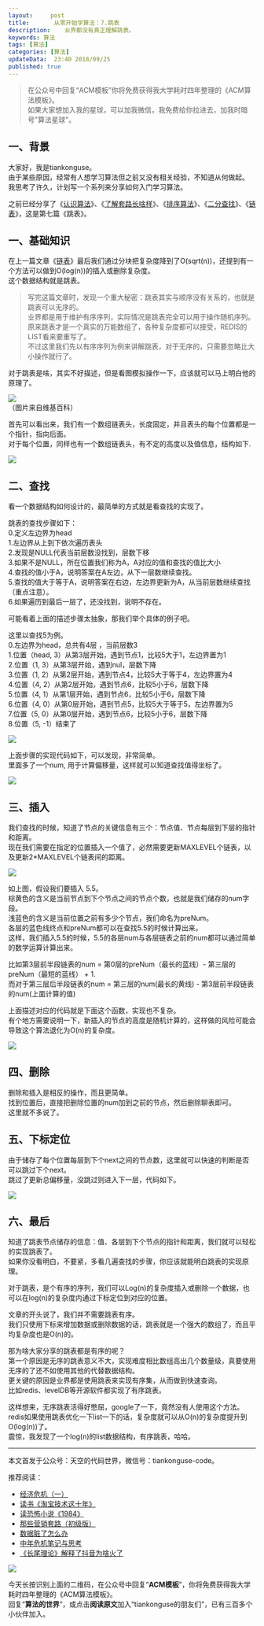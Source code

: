 ```yaml
---   
layout:     post  
title:       从零开始学算法：7.跳表   
description:    业界都没有真正理解跳表。   
keywords: 算法 
tags: [算法]  
categories: [算法]  
updateData:  23:40 2018/09/25  
published: true   
---  
```


> 在公众号中回复“ACM模板”你将免费获得我大学耗时四年整理的《ACM算法模板》。  
> 如果大家想加入我的星球，可以加我微信，我免费给你拉进去，加我时暗号"算法星球"。  


## 一、背景

大家好，我是tiankonguse。  
由于某些原因，经常有人想学习算法但之前又没有相关经验，不知道从何做起。  
我思考了许久，计划写一个系列来分享如何入门学习算法。  


之前已经分享了《[认识算法](https://mp.weixin.qq.com/s/2CyGYZ5SFs-cLBHkxAhdyg)》、《[了解套路长啥样](https://mp.weixin.qq.com/s/OvX3H9_JmzjPA091ZqUegQ)》、《[排序算法](https://mp.weixin.qq.com/s/MSoXEzDSyxf3gVAt-2D1bw)》、《[二分查找](https://mp.weixin.qq.com/s/UQ7wU7qHd-YI4P4iCYAa3g)》、《[链表](https://mp.weixin.qq.com/s/mLvJEc-wmsTZcAMt3fGAKQ)》，这是第七篇《跳表》。  


## 一、基础知识

在上一篇文章《[链表](https://mp.weixin.qq.com/s/mLvJEc-wmsTZcAMt3fGAKQ)》最后我们通过分块把复杂度降到了O(sqrt(n))，还提到有一个方法可以做到O(log(n))的插入或删除复杂度。  
这个数据结构就是跳表。  


> 写完这篇文章时，发现一个重大秘密：跳表其实与顺序没有关系的，也就是跳表可以无序的。  
> 业界都是用于维护有序序列，实际情况是跳表完全可以用于操作随机序列。  
> 原来跳表才是一个真实的万能数组了，各种复杂度都可以接受，REDIS的LIST看来要重写了。  
> 不过这里我们先以有序序列为例来讲解跳表，对于无序的，只需要忽略比大小操作就行了。  


对于跳表是啥，其实不好描述，但是看图模拟操作一下，应该就可以马上明白他的原理了。  

![](//res2018.tiankonguse.com/images/2018/09/skiplist-001.png)  
（图片来自维基百科）  


首先可以看出来，我们有一个数组链表头，长度固定，并且表头的每个位置都是一个指针，指向后面。  
对于每个位置，同样也有一个数组链表头，有不定的高度以及值信息，结构如下.  

  

![](//res2018.tiankonguse.com/images/2018/09/skiplist-struct.png)  



## 二、查找  

看一个数据结构如何设计的，最简单的方式就是看查找的实现了。  


跳表的查找步骤如下：  
0.定义左边界为head  
1.左边界从上到下依次遍历表头  
2.发现是NULL代表当前层数没找到，层数下移    
3.如果不是NULL，所在位置我们称为A，A对应的值和查找的值比大小  
4.查找的值小于A，说明答案在A左边，从下一层数继续查找。   
5.查找的值大于等于A，说明答案在右边，左边界更新为A，从当前层数继续查找（重点注意）。   
6.如果遍历到最后一层了，还没找到，说明不存在。  


可能看着上面的描述步骤太抽象，那我们举个具体的例子吧。  


这里以查找5为例。  
0.左边界为head，总共有4层 ，当前层数3  
1.位置（head, 3）从第3层开始，遇到节点1，比较5大于1，左边界置为1  
2.位置（1, 3）从第3层开始，遇到nul，层数下降  
3.位置（1, 2）从第2层开始，遇到节点4，比较5大于等于4，左边界置为4  
4.位置（4, 2）从第2层开始，遇到节点6，比较5小于6，层数下降  
5.位置（4, 1）从第1层开始，遇到节点6，比较5小于6，层数下降   
6.位置（4, 0）从第0层开始，遇到节点5，比较5大于等于5，左边界置为5  
7.位置（5, 0）从第0层开始，遇到节点6，比较5小于6，层数下降  
8.位置（5, -1）结束了  



![](//res2018.tiankonguse.com/images/2018/09/skiplist-002.png)  


上面步骤的实现代码如下，可以发现，非常简单。  
里面多了一个num, 用于计算偏移量，这样就可以知道查找值得坐标了。  


![](//res2018.tiankonguse.com/images/2018/09/skiplist-find.png)  


## 三、插入

我们查找的时候，知道了节点的关键信息有三个：节点值、节点每层到下层的指针和距离。  
现在我们需要在指定的位置插入一个值了，必然需要更新MAXLEVEL个链表，以及更新2*MAXLEVEL个链表间的距离。  


![](//res2018.tiankonguse.com/images/2018/09/skiplist-003.png)  


如上图，假设我们要插入 5.5。  
棕黄色的含义是当前节点到下个节点之间的节点个数，也就是我们储存的num字段。   
浅蓝色的含义是当前位置之前有多少个节点，我们命名为preNum。   
各层的蓝色线终点和preNum都可以在查找5.5的时候计算出来。  
这样，我们插入5.5的时候，5.5的各层num与各层链表之前的num都可以通过简单的数学运算计算出来。  


比如第3层前半段链表的num = 第0层的preNum（最长的蓝线）- 第三层的preNum（最短的蓝线） + 1.  
而对于第三层后半段链表的num = 第三层的num(最长的黄线) - 第3层前半段链表的num(上面计算的值)  


上面描述对应的代码就是下面这个函数，实现也不复杂。  
有个地方需要说明一下，新插入的节点的高度是随机计算的，这样做的风险可能会导致这个算法退化为O(n)的复杂度。  


![](//res2018.tiankonguse.com/images/2018/09/skiplist-insert.png)  


## 四、删除

删除和插入是相反的操作，而且更简单。  
找到位置后，直接把删除位置的num加到之前的节点，然后删除聊表即可。  
这里就不多说了。  

## 五、下标定位

由于储存了每个位置每层到下个next之间的节点数，这里就可以快速的判断是否可以跳过下个next。  
跳过了更新总偏移量，没跳过则进入下一层，代码如下。  


![](//res2018.tiankonguse.com/images/2018/09/skiplist-pos.png)  


## 六、最后  

知道了跳表节点储存的信息：值、各层到下个节点的指针和距离，我们就可以轻松的实现跳表了。  
如果你没看明白，不要紧，多看几遍查找的步骤，你应该就能明白跳表的实现原理。  


对于跳表，是个有序的序列，我们可以Log(n)的复杂度插入或删除一个数据，也可以在log(n)的复杂度内通过下标定位到对应的位置。  


文章的开头说了，我们并不需要跳表有序。  
我们只使用下标来增加数据或删除数据的话，跳表就是一个强大的数组了，而且平均复杂度也是O(n)的。    


那为啥大家分享的跳表都是有序的呢？  
第一个原因是无序的跳表意义不大，实现难度相比数组高出几个数量级，真要使用无序的了还不如使用其他的代替数据结构。  
更关键的原因是业界都是使用跳表来实现有序集，从而做到快速查询。  
比如redis、levelDB等开源软件都实现了有序跳表。  


这样想来，无序跳表活得好憋屈，google了一下，竟然没有人使用这个方法。  
redis如果使用跳表优化一下list一下的话，复杂度就可以从O(n)的复杂度提升到O(log(n))了。  
震惊，我发现了一个log(n)的list数据结构，有序跳表，哈哈。  



---


本文首发于公众号：天空的代码世界，微信号：tiankonguse-code。  


推荐阅读：  


* [经济危机（一）](https://mp.weixin.qq.com/s/hxO7oR8cLljSClYS-yE6pw)   
* [读书《淘宝技术这十年》](https://mp.weixin.qq.com/s/IeOQGh22U_1TPrf6sYYTkQ)  
* [读恐怖小说《1984》](https://mp.weixin.qq.com/s/q7HL5o_R5cqJc0b9Ll7EMw)    
* [那些营销套路（初级版）](https://mp.weixin.qq.com/s/xdvqZo9ll6kaL66Cdx)   
* [数据脏了怎么办](https://mp.weixin.qq.com/s/Blw4yxmIsE51dzzbNcfFbg)    
* [中年危机笔记与思考](https://mp.weixin.qq.com/s/dFzDtZS0JN6hhpc1DF-e_g)     
* [《长尾理论》解释了抖音为啥火了](https://mp.weixin.qq.com/s/sFWtMYj_WOKdgjolo7T56A)  



![](//res2018.tiankonguse.com/images/tiankonguse-support.png)   


今天长按识别上面的二维码，在公众号中回复“**ACM模板**”，你将免费获得我大学耗时四年整理的《ACM算法模板》。  
回复“**算法的世界**”，或点击**阅读原文**加入“tiankonguse的朋友们”，已有三百多个小伙伴加入。  




